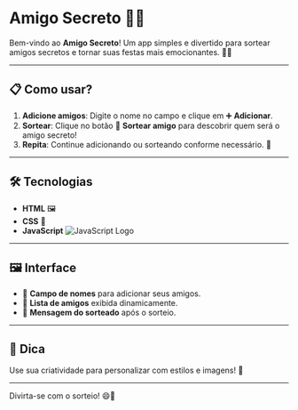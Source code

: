 # Amigo Secreto 🎉🎁  

Bem-vindo ao **Amigo Secreto**! Um app simples e divertido para sortear amigos secretos e tornar suas festas mais emocionantes. 🥳✨  

---

## 📋 Como usar?  
1. **Adicione amigos**: Digite o nome no campo e clique em ➕ **Adicionar**.  
2. **Sortear**: Clique no botão 🎲 **Sortear amigo** para descobrir quem será o amigo secreto!  
3. **Repita**: Continue adicionando ou sorteando conforme necessário. 🎉  

---

## 🛠️ Tecnologias  
- **HTML** 🖼️  
- **CSS** 🎨  
- **JavaScript** ![JavaScript Logo](https://cdn.jsdelivr.net/gh/devicons/devicon/icons/javascript/javascript-original.svg)  

---

## 🖼️ Interface  
- 🔹 **Campo de nomes** para adicionar seus amigos.  
- 🔹 **Lista de amigos** exibida dinamicamente.  
- 🔹 **Mensagem do sorteado** após o sorteio.  

---

## 🌟 Dica  
Use sua criatividade para personalizar com estilos e imagens! 🎨  

---

Divirta-se com o sorteio! 😄🎁
